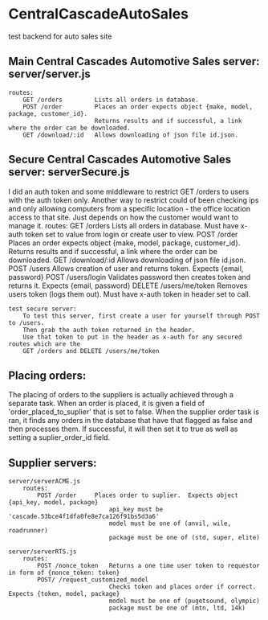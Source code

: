 # CentralCascadeAutoSales
test backend for auto sales site

## Main Central Cascades Automotive Sales server:  server/server.js
    routes:
        GET /orders         Lists all orders in database.
        POST /order         Places an order expects object {make, model, package, customer_id}. 
                            Returns results and if successful, a link where the order can be downloaded.
        GET /download/:id   Allows downloading of json file id.json.

## Secure Central Cascades Automotive Sales server: serverSecure.js
I did an auth token and some middleware to restrict GET /orders to users with the auth token only. Another way to restrict could of been checking ips and only allowing computers from a specific location - the office location access to that site.  Just depends on how the customer would want to manage it.
    routes:
        GET /orders         Lists all orders in database.  Must have x-auth token set to value from login or create user to view.
        POST /order         Places an order expects object {make, model, package, customer_id}. 
                            Returns results and if successful, a link where the order can be downloaded.
        GET /download/:id   Allows downloading of json file id.json.
        POST /users         Allows creation of user and returns token. Expects {email, password}
        POST /users/login   Validates password then creates token and returns it.  Expects {email, password}
        DELETE /users/me/token Removes users token (logs them out). Must have x-auth token in header set to call.

    test secure server: 
        To test this server, first create a user for yourself through POST to /users.  
        Then grab the auth token returned in the header.
        Use that token to put in the header as x-auth for any secured routes which are the 
        GET /orders and DELETE /users/me/token

## Placing orders:
The placing of orders to the suppliers is actually achieved through a separate task.  When an order is placed, it is given a field of 'order_placed_to_suplier' that is set to false.  When the supplier order task is ran, it finds any orders in the database that have that flagged as false and then processes them.  If successful, it will then set it to true as well as setting a suplier_order_id field.


## Supplier servers:

    server/serverACME.js
        routes:
            POST /order     Places order to suplier.  Expects object {api_key, model, package}
                                api_key must be 'cascade.53bce4f1dfa0fe8e7ca126f91bs5d3a6'
                                model must be one of (anvil, wile, roadrunner)
                                package must be one of (std, super, elite)

    server/serverRTS.js
        routes:
            POST /nonce_token   Returns a one time user token to requestor in form of {nonce_token: token}
            POST/ /request_customized_model
                                Checks token and places order if correct.  Expects {token, model, package}
                                model must be one of (pugetsound, olympic)
                                package must be one of (mtn, ltd, 14k)



